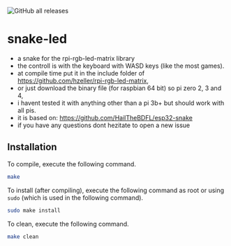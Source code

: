 ![GitHub all releases](https://img.shields.io/github/downloads/hannescam/snake-led/total)
# snake-led
- a snake for the rpi-rgb-led-matrix library
- the controll is with the keyboard with WASD keys (like the most games).
- at compile time put it in the include folder of https://github.com/hzeller/rpi-rgb-led-matrix,
- or just download the binary file (for raspbian 64 bit) so pi zero 2, 3 and 4,
- i havent tested it with anything other than a pi 3b+ but should work with all pis.
- it is based on: https://github.com/HailTheBDFL/esp32-snake
- if you have any questions dont hezitate to open a new issue
## Installation
To compile, execute the following command.

```bash
make
```
To install (after compiling), execute the following command as root or using `sudo` (which is used in the following command).

```bash
sudo make install
```
To clean, execute the following command.

```bash
make clean
```
